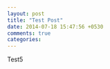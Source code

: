 ```yaml
---
layout: post
title: "Test Post"
date: 2014-07-18 15:47:56 +0530
comments: true
categories: 
---
```


Test5
